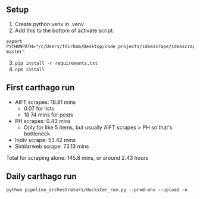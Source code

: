 ## Setup

1. Create python venv in .venv
2. Add this to the bottom of activate script:

```
export PYTHONPATH="/c/Users/fdirham/Desktop/code_projects/ideascrape/ideascrape-master"
```

3. `pip install -r requirements.txt`
4. `npm install`

## First carthago run

- AIFT scrapes: 18.81 mins
  - 0.07 for lists
  - 18.74 mins for posts
- PH scrapes: 0.43 mins
  - Only for like 5 items, but usually AIFT scrapes > PH so that's bottleneck
- Indiv scrape: 53.42 mins
- Similarweb scrape: 73.13 mins

Total for scraping alone: 145.8 mins, or around 2.43 hours

## Daily carthago run

```
python pipeline_orchestrators/duckster_run.py --prod-env --upload -n
```
